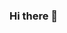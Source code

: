 ### Hi there 👋

<!--
**SH7072/SH7072** is a ✨ _special_ ✨ repository because its `README.md` (this file) appears on your GitHub profile.

Here are some ideas to get you started:

- 🔭 I’m currently working on ...
- 🌱 I’m currently learning ...
- 👯 I’m looking to collaborate on ...
- 🤔 I’m looking for help with ...
- 💬 Ask me about ...
- 📫 How to reach me: ...
- 😄 Pronouns: ...
- ⚡ Fun fact: ...


<p align="center">
<a href="https://github.com/theninza">
  <img height="180em" src="https://github-readme-stats-eight-theta.vercel.app/api?username=SH7072&show_icons=true&theme=algolia&count_private=true"/>
</a>
</p>

-->

